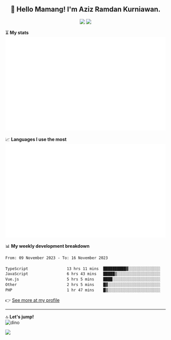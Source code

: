 <h2 align="center">👋 Hello Mamang! I'm Aziz Ramdan Kurniawan.</h2>  
<p align="center">
  <img src="https://komarev.com/ghpvc/?username=azizramdan">
  <img src="https://wakatime.com/badge/user/90056fa0-4c31-4eca-954e-2a3ac05896f9.svg">
</p>
    
⏳ **My stats**  
![](https://raw.githubusercontent.com/azizramdan/github-stats/master/generated/overview.svg#gh-dark-mode-only)

📈 **Languages I use the most**  
![](https://raw.githubusercontent.com/azizramdan/github-stats/master/generated/languages.svg#gh-dark-mode-only)

📊 **My weekly development breakdown**
<!--START_SECTION:waka-->

```txt
From: 09 November 2023 - To: 16 November 2023

TypeScript                 13 hrs 11 mins  ██████████▓░░░░░░░░░░░░░░   42.06 %
JavaScript                 6 hrs 43 mins   █████▒░░░░░░░░░░░░░░░░░░░   21.43 %
Vue.js                     5 hrs 5 mins    ████░░░░░░░░░░░░░░░░░░░░░   16.25 %
Other                      2 hrs 5 mins    █▓░░░░░░░░░░░░░░░░░░░░░░░   06.69 %
PHP                        1 hr 47 mins    █▒░░░░░░░░░░░░░░░░░░░░░░░   05.71 %
```

<!--END_SECTION:waka-->
👉 [See more at my profile](https://wakatime.com/@azizramdan)
***
🔝 **Let's jump!**  
![dino](https://raw.githubusercontent.com/azizramdan/azizramdan/master/dino.gif)  

![](https://hit.yhype.me/github/profile?user_id=27954794)
